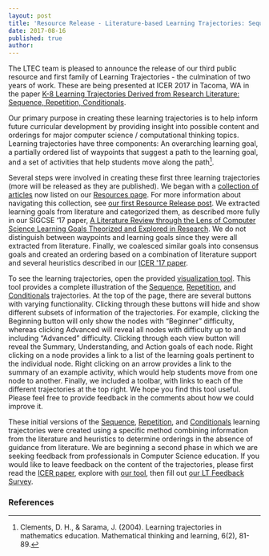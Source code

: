 ```yaml
---
layout: post
title: 'Resource Release - Literature-based Learning Trajectories: Sequence, Repetition, Conditionals'
date: 2017-08-16
published: true
author:
---
```


The LTEC team is pleased to announce the release of our third public resource and first family of Learning Trajectories - the culmination of two years of work. These are being presented at ICER 2017 in Tacoma, WA in the paper [K-8 Learning Trajectories Derived from Research Literature: Sequence, Repetition, Conditionals](http://dl.acm.org/citation.cfm?id=3106166&CFID=797810216&CFTOKEN=11574041 "K-8 Learning Trajectories Derived From Research Literature").

<!--excerpt-->

Our primary purpose in creating these learning trajectories is to help inform future curricular development by providing insight into possible content and orderings for major computer science / computational thinking topics. Learning trajectories have three components: An overarching learning goal, a partially ordered list of waypoints that suggest a path to the learning goal, and a set of activities that help students move along the path[^fn-clements-2004].

Several steps were involved in creating these first three learning trajectories (more will be released as they are published). We began with a [collection of articles](http://everydaycomputing.org/public/resource/article/ "Articles") now listed on our [Resources page](http://everydaycomputing.org/public/resource/ "Resources"). For more information about navigating this collection, see [our first Resource Release post](http://blog.everydaycomputing.org/2017/08/02/resource-page-announcement/ "Resource Release"). We extracted learning goals from literature and categorized them, as described more fully in our SIGCSE ‘17 paper, [A Literature Review through the Lens of Computer Science Learning Goals Theorized and Explored in Research](http://dl.acm.org/citation.cfm?id=3017772&CFID=972416628&CFTOKEN=38799375 "Literature Review through the Lens of Computer Science Learning Goals"). We do not distinguish between waypoints and learning goals since they were all extracted from literature. Finally, we coalesced similar goals into consensus goals and created an ordering based on a combination of literature support and several heuristics described in our [ICER '17 paper](http://dl.acm.org/citation.cfm?id=3106166&CFID=797810216&CFTOKEN=11574041 "ICER '17").

To see the learning trajectories, open the provided [visualization tool](http://everydaycomputing.org/public/visualization/ "Visualizations"). This tool provides a complete illustration of the [Sequence](http://everydaycomputing.org/tools/trajectory/ahZzfmV2ZXJ5ZGF5Y29tcHV0aW5nb3JncjELEgpUcmFqZWN0b3J5IgpUUkFKRUNUT1JZDAsSClRyYWplY3RvcnkYgICAgMDflwoM/visualization/ "Sequence"), [Repetition](http://everydaycomputing.org/tools/trajectory/ahZzfmV2ZXJ5ZGF5Y29tcHV0aW5nb3JncjELEgpUcmFqZWN0b3J5IgpUUkFKRUNUT1JZDAsSClRyYWplY3RvcnkYgICAgKDEjgoM/visualization/ "Repetition"), and [Conditionals](http://everydaycomputing.org/tools/trajectory/ahZzfmV2ZXJ5ZGF5Y29tcHV0aW5nb3JncjELEgpUcmFqZWN0b3J5IgpUUkFKRUNUT1JZDAsSClRyYWplY3RvcnkYgICAgKCSnwoM/visualization/ "Conditionals") trajectories. At the top of the page, there are several buttons with varying functionality. Clicking through these buttons will hide and show different subsets of information of the trajectories. For example, clicking the Beginning button will only show the nodes with “Beginner” difficulty, whereas clicking Advanced will reveal all nodes with difficulty up to and including “Advanced” difficulty. Clicking through each view button will reveal the Summary, Understanding, and Action goals of each node. Right clicking on a node provides a link to a list of the learning goals pertinent to the individual node. Right clicking on an arrow provides a link to the summary of an example activity, which would help students move from one node to another. Finally, we included a toolbar, with links to each of the different trajectories at the top right. We hope you find this tool useful. Please feel free to provide feedback in the comments about how we could improve it.

These initial versions of the [Sequence](http://everydaycomputing.org/tools/trajectory/ahZzfmV2ZXJ5ZGF5Y29tcHV0aW5nb3JncjELEgpUcmFqZWN0b3J5IgpUUkFKRUNUT1JZDAsSClRyYWplY3RvcnkYgICAgMDflwoM/visualization/ "Sequence"), [Repetition](http://everydaycomputing.org/tools/trajectory/ahZzfmV2ZXJ5ZGF5Y29tcHV0aW5nb3JncjELEgpUcmFqZWN0b3J5IgpUUkFKRUNUT1JZDAsSClRyYWplY3RvcnkYgICAgKDEjgoM/visualization/ "Repetition"), and [Conditionals](http://everydaycomputing.org/tools/trajectory/ahZzfmV2ZXJ5ZGF5Y29tcHV0aW5nb3JncjELEgpUcmFqZWN0b3J5IgpUUkFKRUNUT1JZDAsSClRyYWplY3RvcnkYgICAgKCSnwoM/visualization/ "Conditionals") learning trajectories were created using a specific method combining information from the literature and heuristics to determine orderings in the absence of guidance from literature. We are beginning a second phase in which we are seeking feedback from professionals in Computer Science education. If you would like to leave feedback on the content of the trajectories, please first read the [ICER paper](http://dl.acm.org/citation.cfm?id=3106166&CFID=797810216&CFTOKEN=11574041 "ICER Paper"), explore with [our tool](http://everydaycomputing.org/public/visualization/ "Visualizations"), then fill out [our LT Feedback Survey](http://uchicago.co1.qualtrics.com/jfe/form/SV_067WJYka9rncVMx "Survey").




### References ###

[^fn-clements-2004]:Clements, D. H., & Sarama, J. (2004). Learning trajectories in mathematics education. Mathematical thinking and learning, 6(2), 81-89.
